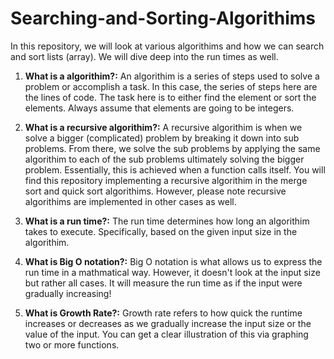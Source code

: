 # Searching-and-Sorting-Algorithims
In this repository, we will look at various algorithims and how we can search and sort lists (array). We will dive deep into the run times as well.

1. **What is a algorithim?:** An algorithim is a series of steps used to solve a problem or accomplish a task. In this case, the series of steps here are the lines of code. The task here is to either find the element or sort the elements. Always assume that elements are going to be integers. 

2. **What is a recursive algorithim?:** A recursive algorithim is when we solve a bigger (complicated) problem by breaking it down into sub problems. From there, we solve the sub problems by applying the same algorithim to each of the sub problems ultimately solving the bigger problem. Essentially, this is achieved when a function calls itself. You will find this repository implementing a recursive algorithim in the merge sort and quick sort algorithims. However, please note recursive algorithims are implemented in other cases as well. 

3. **What is a run time?:** The run time determines how long an algorithim takes to execute. Specifically, based on the given input size in the algorithim. 

4. **What is Big O notation?:** Big O notation is what allows us to express the run time in a mathmatical way. However, it doesn't look at the input size but rather all cases. It will measure the run time as if the input were gradually increasing!

5. **What is Growth Rate?:** Growth rate refers to how quick the runtime increases or decreases as we gradually increase the input size or the value of the input. You can get a clear illustration of this via graphing two or more functions.  
